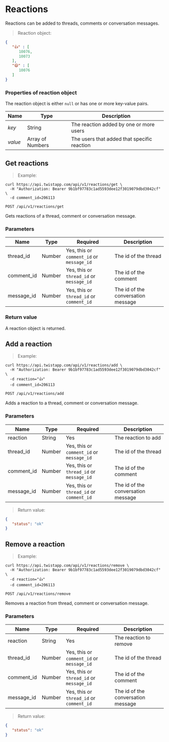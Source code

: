 # Reactions

Reactions can be added to threads, comments or conversation messages.

> Reaction object:

```json
{
   "👍" : [
      10076,
      10073
   ],
   "😄" : [
      10076
   ]
}
```

### Properties of reaction object

The reaction object is either `null` or has one or more key-value pairs.

| Name | Type | Description |
| ---- | --- | --- |
| *key* | String | The reaction added by one or more users |
| *value* | Array of Numbers | The users that added that specific reaction |


## Get reactions

> Example:

```shell
curl https://api.twistapp.com/api/v1/reactions/get \
  -H "Authorization: Bearer 9b1bf97783c1ad5593dee12f3019079dbd3042cf" \
  -d comment_id=206113
```

`POST /api/v1/reactions/get`

Gets reactions of a thread, comment or conversation message.

### Parameters

| Name | Type | Required | Description |
| --- | --- | --- | --- |
| thread_id | Number | Yes, this or `comment_id` or `message_id` | The id of the thread |
| comment_id | Number | Yes, this or `thread_id` or `message_id` | The id of the comment |
| message_id | Number | Yes, this or `thread_id` or `comment_id` | The id of the conversation message |

### Return value

A reaction object is returned.


## Add a reaction

> Example:

```shell
curl https://api.twistapp.com/api/v1/reactions/add \
  -H "Authorization: Bearer 9b1bf97783c1ad5593dee12f3019079dbd3042cf" \
  -d reaction="👍"
  -d comment_id=206113
```

`POST /api/v1/reactions/add`

Adds a reaction to a thread, comment or conversation message.

### Parameters

| Name | Type | Required | Description |
| --- | --- | --- | --- |
| reaction | String | Yes | The reaction to add |
| thread_id | Number | Yes, this or `comment_id` or `message_id` | The id of the thread |
| comment_id | Number | Yes, this or `thread_id` or `message_id` | The id of the comment |
| message_id | Number | Yes, this or `thread_id` or `comment_id` | The id of the conversation message |

> Return value:

```json
{
   "status": "ok"
}
```


## Remove a reaction

> Example:

```shell
curl https://api.twistapp.com/api/v1/reactions/remove \
  -H "Authorization: Bearer 9b1bf97783c1ad5593dee12f3019079dbd3042cf" \
  -d reaction="👍"
  -d comment_id=206113
```

`POST /api/v1/reactions/remove`

Removes a reaction from thread, comment or conversation message.

### Parameters
| Name | Type | Required | Description |
| --- | --- | --- | --- |
| reaction | String | Yes | The reaction to remove |
| thread_id | Number | Yes, this or `comment_id` or `message_id` | The id of the thread |
| comment_id | Number | Yes, this or `thread_id` or `message_id` | The id of the comment |
| message_id | Number | Yes, this or `thread_id` or `comment_id` | The id of the conversation message |

> Return value:

```json
{
   "status": "ok"
}
```
